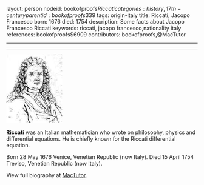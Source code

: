 layout: person
nodeid: bookofproofs$Riccati
categories: history,17th-century
parentid: bookofproofs$339
tags: origin-italy
title: Riccati, Jacopo Francesco
born: 1676
died: 1754
description: Some facts about Jacopo Francesco Riccati
keywords: riccati, jacopo francesco,nationality italy
references: bookofproofs$6909
contributors: bookofproofs,@MacTutor

---


---

![Riccati.jpg](https://github.com/bookofproofs/bookofproofs.github.io/blob/main/_sources/_assets/images/portraits/Riccati.jpg?raw=true)

**Riccati** was an Italian mathematician who wrote on philosophy, physics and differential equations. He is chiefly known for the Riccati differential equation.

Born 28 May 1676 Venice, Venetian Republic (now Italy). Died 15 April 1754 Treviso, Venetian Republic (now Italy).


View full biography at [MacTutor](https://mathshistory.st-andrews.ac.uk/Biographies/Riccati/).